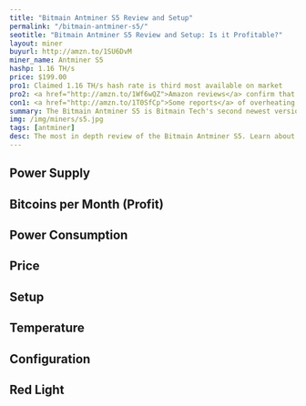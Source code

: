 ```yaml
---
title: "Bitmain Antminer S5 Review and Setup"
permalink: "/bitmain-antminer-s5/"
seotitle: "Bitmain Antminer S5 Review and Setup: Is it Profitable?"
layout: miner
buyurl: http://amzn.to/1SU6DvM
miner_name: Antminer S5
hashp: 1.16 TH/s
price: $199.00
pro1: Claimed 1.16 TH/s hash rate is third most available on market
pro2: <a href="http://amzn.to/1Wf6wQZ">Amazon reviews</a> confirm that 1.16 TH/s rate is accurate
con1: <a href="http://amzn.to/1T0SfCp">Some reports</a> of overheating and smoke
summary: The Bitmain Antminer S5 is Bitmain Tech's second newest version of its Antminer series of Bitcoin miners
img: /img/miners/s5.jpg
tags: [antminer]
desc: The most in depth review of the Bitmain Antminer S5. Learn about its pros, cons, profitability, and more! 
---
```


## Power Supply

## Bitcoins per Month (Profit)

## Power Consumption

## Price

## Setup 

## Temperature

## Configuration

## Red Light